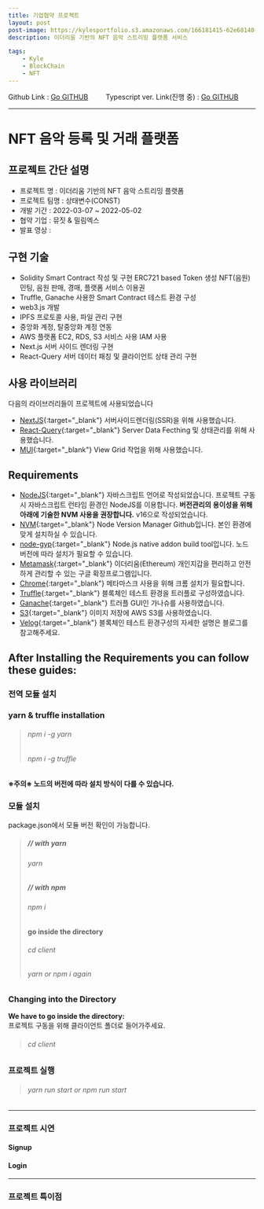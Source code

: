 ```yaml
---
title: 기업협약 프로젝트
layout: post
post-image: https://kylesportfolio.s3.amazonaws.com/166181415-62e68140-a732-45d3-b7c2-ae2cf411edac.png
description: 이더리움 기반의 NFT 음악 스트리밍 플랫폼 서비스

tags:
    - Kyle
    - BlockChain
    - NFT
---
```


Github Link : <a href="https://github.com/TeamConst/const">Go GITHUB</a>
　　 Typescript ver. Link(진행 중) : <a href="https://github.com/pjh94/Const">Go GITHUB</a>

---

# NFT 음악 등록 및 거래 플랫폼

## 프로젝트 간단 설명

-   프로젝트 명 : 이더리움 기반의 NFT 음악 스트리밍 플랫폼
-   프로젝트 팀명 : 상태변수(CONST)
-   개발 기간 : 2022-03-07 ~ 2022-05-02
-   협약 기업 : 뮤짓 & 밀림엑스
-   발표 영상 :

## 구현 기술

-   Solidity Smart Contract 작성 및 구현
    ERC721 based Token 생성
    NFT(음원) 민팅, 음원 판매, 경매, 플랫폼 서비스 이용권
-   Truffle, Ganache 사용한 Smart Contract 테스트 환경 구성
-   web3.js 개발
-   IPFS 프로토콜 사용, 파일 관리 구현
-   중앙화 계정, 탈중앙화 계정 연동
-   AWS 플랫폼 EC2, RDS, S3 서비스 사용
    IAM 사용
-   Next.js 서버 사이드 렌더링 구현
-   React-Query 서버 데이터 패칭 및 클라이언트 상태 관리 구현

## 사용 라이브러리

다음의 라이브러리들이 프로젝트에 사용되었습니다<br>

-   [NextJS](https://nextjs.org/){:target="\_blank"} 서버사이드렌더링(SSR)을 위해 사용했습니다.
-   [React-Query](https://react-query.tanstack.com/){:target="\_blank"} Server Data Fecthing 및 상태관리를 위해 사용했습니다.
-   [MUI](https://mui.com/){:target="\_blank"} View Grid 작업을 위해 사용했습니다.

## Requirements

-   [NodeJS](https://nodejs.org/ko/){:target="\_blank"} 자바스크립트 언어로 작성되었습니다. 프로젝트 구동 시 자바스크립트 런타임 환경인 NodeJS를 이용합니다. **버전관리의 용이성을 위해 아래에 기술한 NVM 사용을 권장합니다.** v16으로 작성되었습니다.
-   [NVM](https://github.com/nvm-sh/nvm){:target="\_blank"} Node Version Manager Github입니다. 본인 환경에 맞게 설치하실 수 있습니다.
-   [node-gyp](https://github.com/nodejs/node-gyp){:target="\_blank"} Node.js native addon build tool입니다. 노드 버전에 따라 설치가 필요할 수 있습니다.
-   [Metamask](https://chrome.google.com/webstore/detail/metamask/nkbihfbeogaeaoehlefnkodbefgpgknn?hl=ko){:target="\_blank"} 이더리움(Ethereum) 개인지갑을 편리하고 안전하게 관리할 수 있는 구글 확장프로그램입니다.
-   [Chrome](https://www.google.co.kr/chrome/?brand=YTUH&gclid=Cj0KCQjwpcOTBhCZARIsAEAYLuVysegwe_b6xHTfek9Q9_utUWYB4B28jNiiQDwDYr9cGL5wo9bkyHAaAoaJEALw_wcB&gclsrc=aw.ds){:target="\_blank"} 메타마스크 사용을 위해 크롬 설치가 필요합니다.
-   [Truffle](https://trufflesuite.com/){:target="\_blank"} 블록체인 테스트 환경을 트러플로 구성하였습니다.
-   [Ganache](https://trufflesuite.com/ganache/){:target="\_blank"} 트러플 GUI인 가나슈를 사용하였습니다.
-   [S3](https://aws.amazon.com/ko/s3/){:target="\_blank"} 이미지 저장에 AWS S3를 사용하였습니다.
-   [Velog](https://velog.io/@andy3638/%EB%B8%94%EB%A1%9D%EC%B2%B4%EC%9D%B8-%ED%85%8C%EC%8A%A4%ED%8A%B8%ED%99%98%EA%B2%BD-%EA%B5%AC%EC%84%B1%ED%95%98%EA%B8%B0){:target="\_blank"} 블록체인 테스트 환경구성의 자세한 설명은 블로그를 참고해주세요.

## After Installing the Requirements you can follow these guides:

### 전역 모듈 설치

### yarn & truffle installation

> ###### npm i -g yarn
>
> ###### npm i -g truffle

**※주의※ 노드의 버전에 따라 설치 방식이 다를 수 있습니다.**

### 모듈 설치

package.json에서 모듈 버전 확인이 가능합니다.<br>

> ##### // with yarn
>
> ###### yarn
>
> ##### // with npm
>
> ###### npm i
>
> **go inside the directory**
>
> ###### cd client
>
> ###### yarn or npm i again

### Changing into the Directory

**We have to go inside the directory:**<br>
프로젝트 구동을 위해 클라이언트 폴더로 들어가주세요.

> ###### cd client

### 프로젝트 실행

> ###### yarn run start or npm run start

---

### 프로젝트 시연

#### Signup

#### Login

---

### 프로젝트 특이점
